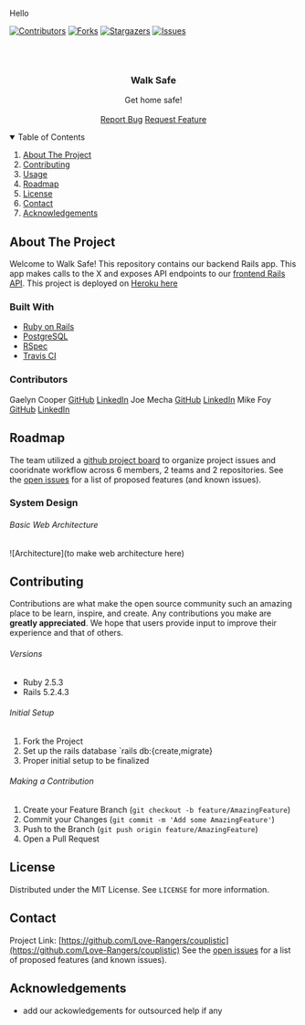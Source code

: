 Hello
<!-- PROJECT SHIELDS -->
[![Contributors][contributors-shield]][contributors-url]
[![Forks][forks-shield]][forks-url]
[![Stargazers][stars-shield]][stars-url]
[![Issues][issues-shield]][issues-url]
<!-- PROJECT LOGO -->
<br/>

<p align="center">
  <a href="https://github.com/Walk-Safe/walk-safe-backend">
    <img src="">
  </a>
  <h3 align="center">Walk Safe</h3>
  <p align="center">
    Get home safe!
    <br />
    <br />
    <a href="https://github.com/Walk-Safe/walk-safe-backend">Report Bug</a>
    <a href="https://github.com/Walk-Safe/walk-safe-backend">Request Feature</a>
  </p>
</p>

<!-- TABLE OF CONTENTS -->
<details open="open">
  <summary>Table of Contents</summary>
  <ol>
    <li>
      <a href="#about-the-project">About The Project</a>
    </li>
    <li>
      <a href="#gettting-started">Contributing</a>
    </li>
    <li><a href="#usage">Usage</a></li>
    <li><a href="#roadmap">Roadmap</a></li>
    <li><a href="#license">License</a></li>
    <li><a href="#contact">Contact</a></li>
    <li><a href="#acknowledgements">Acknowledgements</a></li>
  </ol>
</details>

<!-- ABOUT THE PROJECT -->
## About The Project
<!-- [![Product Name Screen Shot][product-screenshot]](https://example.com) -->
Welcome to Walk Safe! This repository contains our backend Rails app. This app makes calls to the X and exposes API endpoints to our [frontend Rails API](https://github.com/Walk-Safe/walk-safe-backend).
This project is deployed on [Heroku here](heroku-link-here)
### Built With
* [Ruby on Rails](https://rubyonrails.org/)
* [PostgreSQL](https://www.postgresql.org/)
* [RSpec](https://github.com/rspec/rspec-rails)
* [Travis CI](https://travis-ci.com/)
<!--* [OAuth](https://oauth.net/) - * * -->
<!-- CONTRIBUTORS -->

### Contributors
Gaelyn Cooper [GitHub](https://github.com/gaelyn) [LinkedIn](https://www.linkedin.com/in/gaelyn-cooper/)
Joe Mecha [GitHub](https://github.com/joemecha) [LinkedIn](https://www.linkedin.com/in/joemecha/)
Mike Foy [GitHub](https://github.com/foymikek) [LinkedIn](https://www.linkedin.com/in/michael-foy-707ba7b4/)
## Roadmap
The team utilized a [github project board](https://github.com/Walk-Safe/walk-safe-backend) to organize project issues and cooridnate workflow across 6 members, 2 teams and 2 repositories.
See the [open issues](https://github.com/Walk-Safe/walk-safe-backend) for a list of proposed features (and known issues).
<!-- SYSTEM DESIGN -->

### System Design
###### Basic Web Architecture
![Architecture](to make web architecture here)
<!-- CONTRIBUTING -->

## Contributing
Contributions are what make the open source community such an amazing place to be learn, inspire, and create. Any contributions you make are **greatly appreciated**. We hope that users provide input to improve their experience and that of others.
###### Versions
- Ruby 2.5.3
- Rails 5.2.4.3
###### Initial Setup
1. Fork the Project
2. Set up the rails database `rails db:{create,migrate}
3. Proper initial setup to be finalized
###### Making a Contribution
1. Create your Feature Branch (`git checkout -b feature/AmazingFeature`)
2. Commit your Changes (`git commit -m 'Add some AmazingFeature'`)
3. Push to the Branch (`git push origin feature/AmazingFeature`)
4. Open a Pull Request
<!-- LICENSE -->

## License
Distributed under the MIT License. See `LICENSE` for more information.
<!-- CONTACT -->

## Contact
Project Link: [https://github.com/Love-Rangers/couplistic](https://github.com/Love-Rangers/couplistic)
See the [open issues](https://github.com/Walk-Safe/walk-safe-backend/issues) for a list of proposed features (and known issues).
<!-- ACKNOWLEDGEMENTS -->

## Acknowledgements
* add our ackowledgements for outsourced help if any
<!-- MARKDOWN LINKS & IMAGES -->

<!-- https://www.markdownguide.org/basic-syntax/#reference-style-links -->
[contributors-shield]: https://img.shields.io/github/contributors/Walk-Safe/walk-safe-backend.svg?style=for-the-badge
[contributors-url]: https://github.com/Walk-Safe/walk-safe-backend/graphs/contributors
[forks-shield]: https://img.shields.io/github/forks/Walk-Safe/walk-safe-backend.svg?style=for-the-badge
[forks-url]: https://github.com/Walk-Safe/walk-safe-backend/network/members
[stars-shield]: https://img.shields.io/github/stars/Walk-Safe/walk-safe-backend.svg?style=for-the-badge
[stars-url]: https://github.com/Walk-Safe/walk-safe-backend/stargazers
[issues-shield]: https://img.shields.io/github/issues/Walk-Safe/walk-safe-backend?style=for-the-badge
[issues-url]: https://github.com/Walk-Safe/walk-safe-backend/issues
<!-- [product-screenshot]: images/screenshot.png -->

[product-screenshot]: images/screenshot.png
